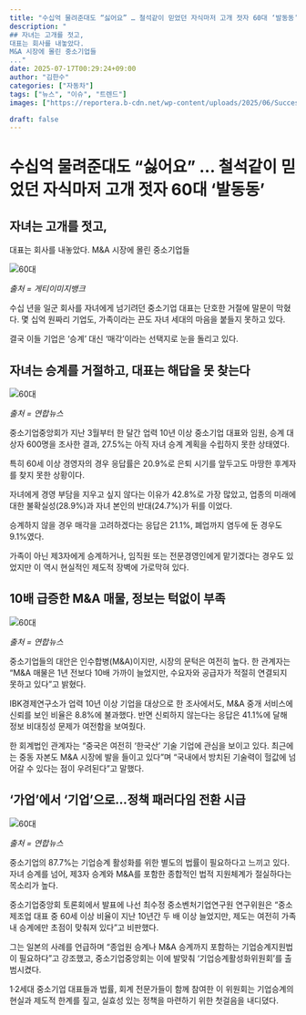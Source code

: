 ```yaml
---
title: "수십억 물려준대도 “싫어요” … 철석같이 믿었던 자식마저 고개 젓자 60대 ‘발동동’"
description: "
## 자녀는 고개를 젓고,
대표는 회사를 내놓았다.
M&A 시장에 몰린 중소기업들
..."
date: 2025-07-17T00:29:24+09:00
author: "김한수"
categories: ["자동차"]
tags: ["뉴스", "이슈", "트렌드"]
images: ["https://reportera.b-cdn.net/wp-content/uploads/2025/06/Succession-of-small-and-medium-sized-businesses-1024x576.jpg"]

draft: false
---
```


# 수십억 물려준대도 “싫어요” … 철석같이 믿었던 자식마저 고개 젓자 60대 ‘발동동’


## 자녀는 고개를 젓고,
대표는 회사를 내놓았다.
M&A 시장에 몰린 중소기업들


![60대](https://reportera.b-cdn.net/wp-content/uploads/2025/06/Succession-of-small-and-medium-sized-businesses-1024x576.jpg)

*출처 = 게티이미지뱅크*

수십 년을 일군 회사를 자녀에게 넘기려던 중소기업 대표는 단호한 거절에 말문이 막혔다. 몇 십억 원짜리 기업도, 가족이라는 끈도 자녀 세대의 마음을 붙들지 못하고 있다.

결국 이들 기업은 ‘승계’ 대신 ‘매각’이라는 선택지로 눈을 돌리고 있다.


## 자녀는 승계를 거절하고, 대표는 해답을 못 찾는다


![60대](https://reportera.b-cdn.net/wp-content/uploads/2025/06/기업승계-1024x536.jpg)

*출처 = 연합뉴스*

중소기업중앙회가 지난 3월부터 한 달간 업력 10년 이상 중소기업 대표와 임원, 승계 대상자 600명을 조사한 결과, 27.5%는 아직 자녀 승계 계획을 수립하지 못한 상태였다.

특히 60세 이상 경영자의 경우 응답률은 20.9%로 은퇴 시기를 앞두고도 마땅한 후계자를 찾지 못한 상황이다.

자녀에게 경영 부담을 지우고 싶지 않다는 이유가 42.8%로 가장 많았고, 업종의 미래에 대한 불확실성(28.9%)과 자녀 본인의 반대(24.7%)가 뒤를 이었다.

승계하지 않을 경우 매각을 고려하겠다는 응답은 21.1%, 폐업까지 염두에 둔 경우도 9.1%였다.

가족이 아닌 제3자에게 승계하거나, 임직원 또는 전문경영인에게 맡기겠다는 경우도 있었지만 이 역시 현실적인 제도적 장벽에 가로막혀 있다.


## 10배 급증한 M&A 매물, 정보는 턱없이 부족


![60대](https://reportera.b-cdn.net/wp-content/uploads/2025/06/기업승계-1-1024x536.jpg)

*출처 = 연합뉴스*

중소기업들의 대안은 인수합병(M&A)이지만, 시장의 문턱은 여전히 높다. 한 관계자는 “M&A 매물은 1년 전보다 10배 가까이 늘었지만, 수요자와 공급자가 적절히 연결되지 못하고 있다”고 밝혔다.

IBK경제연구소가 업력 10년 이상 기업을 대상으로 한 조사에서도, M&A 중개 서비스에 신뢰를 보인 비율은 8.8%에 불과했다. 반면 신뢰하지 않는다는 응답은 41.1%에 달해 정보 비대칭성 문제가 여전함을 보여줬다.

한 회계법인 관계자는 “중국은 여전히 ‘한국산’ 기술 기업에 관심을 보이고 있다. 최근에는 중동 자본도 M&A 시장에 발을 들이고 있다”며 “국내에서 방치된 기술력이 헐값에 넘어갈 수 있다는 점이 우려된다”고 말했다.


## ‘가업’에서 ‘기업’으로…정책 패러다임 전환 시급


![60대](https://reportera.b-cdn.net/wp-content/uploads/2025/06/중소기업중앙회-1024x777.jpg)

*출처 = 연합뉴스*

중소기업의 87.7%는 기업승계 활성화를 위한 별도의 법률이 필요하다고 느끼고 있다. 자녀 승계를 넘어, 제3자 승계와 M&A를 포함한 종합적인 법적 지원체계가 절실하다는 목소리가 높다.

중소기업중앙회 토론회에서 발표에 나선 최수정 중소벤처기업연구원 연구위원은 “중소제조업 대표 중 60세 이상 비율이 지난 10년간 두 배 이상 늘었지만, 제도는 여전히 가족 내 승계에만 초점이 맞춰져 있다”고 비판했다.

그는 일본의 사례를 언급하며 “종업원 승계나 M&A 승계까지 포함하는 기업승계지원법이 필요하다”고 강조했고, 중소기업중앙회는 이에 발맞춰 ‘기업승계활성화위원회’를 출범시켰다.

1·2세대 중소기업 대표들과 법률, 회계 전문가들이 함께 참여한 이 위원회는 기업승계의 현실과 제도적 한계를 짚고, 실효성 있는 정책을 마련하기 위한 첫걸음을 내디뎠다.
